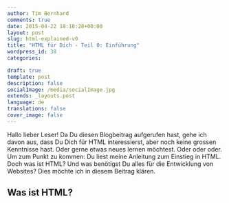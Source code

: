 ```yaml
---
author: Tim Bernhard
comments: true
date: 2015-04-22 18:10:28+00:00
layout: post
slug: html-explained-v0
title: "HTML für Dich - Teil 0: Einführung"
wordpress_id: 38
categories:

draft: true
template: post
description: false
socialImage: /media/socialImage.jpg
extends: _layouts.post
language: de
translations: false
cover_image: false
---
```


Hallo lieber Leser! Da Du diesen Blogbeitrag aufgerufen hast, gehe ich davon aus, dass Du Dich für HTML interessierst, aber noch keine grossen Kenntnisse hast.
Oder gerne etwas neues lernen möchtest.
Oder oder oder.
Um zum Punkt zu kommen: Du liest meine Anleitung zum Einstieg in HTML.
Doch was ist HTML? Und was benötigst Du alles für die Entwicklung von Websites? Dies möchte ich in diesem Beitrag klären.

## Was ist HTML?
